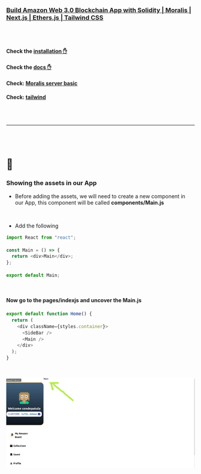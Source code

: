 ### [Build Amazon Web 3.0 Blockchain App with Solidity | Moralis | Next.js | Ethers.js | Tailwind CSS](https://youtu.be/HMdwbq1JJT0)

 <br>
 <br>

#### Check the [installation ✋](https://github.com/nadiamariduena/amazon-clone-blockchain/blob/2-Auth-moralis-context/INSTALLATION.md)

#### Check the [docs ✋](https://github.com/nadiamariduena/amazon-clone-blockchain/blob/2-Auth-moralis-context/DOCS.md)

#### Check: [Moralis server basic](https://github.com/nadiamariduena/amazon-clone-blockchain/blob/2-Auth-moralis-context/MORALISSERVER.md)

#### Check: [tailwind](https://github.com/nadiamariduena/amazon-clone-blockchain/blob/2-Auth-moralis-context/TAILWIND.md)

 <br>
 <br>

---

 <br>
 <br>

# 🥭

<!--
[<img src="./img-read/amazon-logo.gif"/>]() -->

### Showing the assets in our App

- Before adding the assets, we will need to create a new component in our App, this component will be called **components/Main.js**

<br>

- Add the following

```javascript
import React from "react";

const Main = () => {
  return <div>Main</div>;
};

export default Main;
```

<br>

#### Now go to the pages/indexjs and uncover the Main.js

```javascript
export default function Home() {
  return (
    <div className={styles.container}>
      <SideBar />
      <Main />
    </div>
  );
}
```

<br>

[<img src="./img-read/main-component.jpg"/>]()
